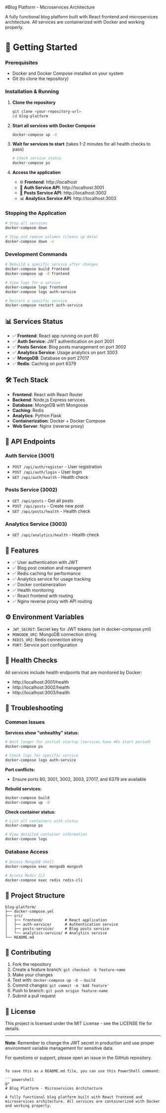 
#Blog Platform - Microservices Architecture

A fully functional blog platform built with React frontend and microservices architecture. All services are containerized with Docker and working properly.

# 🚀 Getting Started

### Prerequisites
- Docker and Docker Compose installed on your system
- Git (to clone the repository)

### Installation & Running

1. **Clone the repository**
   ```bash
   git clone <your-repository-url>
   cd blog-platform
   ```

2. **Start all services with Docker Compose**
   ```bash
   docker-compose up -d
   ```

3. **Wait for services to start** (takes 1-2 minutes for all health checks to pass)
   ```bash
   # Check service status
   docker-compose ps
   ```

4. **Access the application**
   - 🌐 **Frontend**: http://localhost
   - 🔐 **Auth Service API**: http://localhost:3001
   - 📝 **Posts Service API**: http://localhost:3002
   - 📊 **Analytics Service API**: http://localhost:3003

### Stopping the Application
```bash
# Stop all services
docker-compose down

# Stop and remove volumes (cleans up data)
docker-compose down -v
```

### Development Commands
```bash
# Rebuild a specific service after changes
docker-compose build frontend
docker-compose up -d frontend

# View logs for a service
docker-compose logs frontend
docker-compose logs auth-service

# Restart a specific service
docker-compose restart auth-service
```

## 📊 Services Status

- ✅ **Frontend**: React app running on port 80
- ✅ **Auth Service**: JWT authentication on port 3001  
- ✅ **Posts Service**: Blog posts management on port 3002
- ✅ **Analytics Service**: Usage analytics on port 3003
- ✅ **MongoDB**: Database on port 27017
- ✅ **Redis**: Caching on port 6379

## 🛠️ Tech Stack

- **Frontend**: React with React Router
- **Backend**: Node.js Express services
- **Database**: MongoDB with Mongoose
- **Caching**: Redis
- **Analytics**: Python Flask
- **Containerization**: Docker + Docker Compose
- **Web Server**: Nginx (reverse proxy)

## 📡 API Endpoints

### Auth Service (3001)
- `POST /api/auth/register` - User registration
- `POST /api/auth/login` - User login
- `GET /api/auth/health` - Health check

### Posts Service (3002)  
- `GET /api/posts` - Get all posts
- `POST /api/posts` - Create new post
- `GET /api/posts/health` - Health check

### Analytics Service (3003)
- `GET /api/analytics/health` - Health check

## 🌟 Features

- ✅ User authentication with JWT
- ✅ Blog post creation and management  
- ✅ Redis caching for performance
- ✅ Analytics service for usage tracking
- ✅ Docker containerization
- ✅ Health monitoring
- ✅ React frontend with routing
- ✅ Nginx reverse proxy with API routing

## ⚙️ Environment Variables

- `JWT_SECRET`: Secret key for JWT tokens (set in docker-compose.yml)
- `MONGODB_URI`: MongoDB connection string
- `REDIS_URI`: Redis connection string
- `PORT`: Service port configuration

## 🔧 Health Checks

All services include health endpoints that are monitored by Docker:
- http://localhost:3001/health
- http://localhost:3002/health  
- http://localhost:3003/health

## 🐛 Troubleshooting

### Common Issues

**Services show "unhealthy" status:**
```bash
# Wait longer for initial startup (services have 40s start period)
docker-compose ps

# Check logs for specific service
docker-compose logs auth-service
```

**Port conflicts:**
- Ensure ports 80, 3001, 3002, 3003, 27017, and 6379 are available

**Rebuild services:**
```bash
docker-compose build
docker-compose up -d
```

**Check container status:**
```bash
# List all containers with status
docker-compose ps

# View detailed container information
docker-compose logs
```

### Database Access
```bash
# Access MongoDB shell
docker-compose exec mongodb mongosh

# Access Redis CLI
docker-compose exec redis redis-cli
```

## 📁 Project Structure

```
blog-platform/
├── docker-compose.yml
├── src/
│   ├── frontend/          # React application
│   ├── auth-service/      # Authentication service
│   ├── posts-service/     # Blog posts service
│   └── analytics-service/ # Analytics service
└── README.md
```

## 🤝 Contributing

1. Fork the repository
2. Create a feature branch: `git checkout -b feature-name`
3. Make your changes
4. Test with: `docker-compose up -d --build`
5. Commit changes: `git commit -m 'Add feature'`
6. Push to branch: `git push origin feature-name`
7. Submit a pull request

## 📝 License

This project is licensed under the MIT License - see the LICENSE file for details.

---

**Note**: Remember to change the JWT secret in production and use proper environment variable management for sensitive data.

For questions or support, please open an issue in the GitHub repository.
```

To save this as a README.md file, you can use this PowerShell command:

```powershell
@"
# Blog Platform - Microservices Architecture

A fully functional blog platform built with React frontend and microservices architecture. All services are containerized with Docker and working properly.